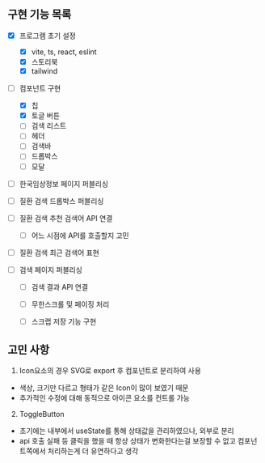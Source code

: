 ## 구현 기능 목록

- [x] 프로그램 초기 설정

  - [x] vite, ts, react, eslint
  - [x] 스토리북
  - [x] tailwind

- [ ] 컴포넌트 구현

  - [x] 칩
  - [x] 토글 버튼
  - [ ] 검색 리스트
  - [ ] 헤더
  - [ ] 검색바
  - [ ] 드롭박스
  - [ ] 모달

- [ ] 한국임상정보 페이지 퍼블리싱

- [ ] 질환 검색 드롭박스 퍼블리싱
- [ ] 질환 검색 추천 검색어 API 연결
  - [ ] 어느 시점에 API를 호출할지 고민
- [ ] 질환 검색 최근 검색어 표현

- [ ] 검색 페이지 퍼블리싱

  - [ ] 검색 결과 API 연결
  - [ ] 무한스크롤 및 페이징 처리

  - [ ] 스크랩 저장 기능 구현

## 고민 사항

1. Icon요소의 경우 SVG로 export 후 컴포넌트로 분리하여 사용

- 색상, 크기만 다르고 형태가 같은 Icon이 많이 보였기 때문
- 추가적인 수정에 대해 동적으로 아이콘 요소를 컨트롤 가능

2. ToggleButton

- 초기에는 내부에서 useState를 통해 상태값을 관리하였으나, 외부로 분리
- api 호출 실패 등 클릭을 했을 때 항상 상태가 변화한다는걸 보장할 수 없고 컴포넌트쪽에서 처리하는게 더 유연하다고 생각

